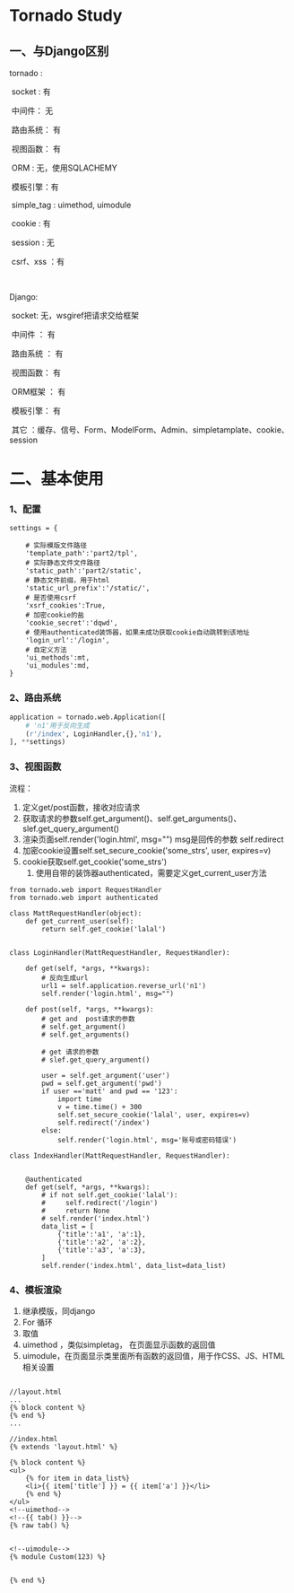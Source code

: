 # Tornado Study

## 一、与Django区别

tornado :

​                     socket : 有

​                     中间件： 无

​                     路由系统： 有

​                     视图函数： 有

​                     ORM : 无，使用SQLACHEMY

​                     模板引擎：有

​                     simple_tag : uimethod, uimodule

​                     cookie :  有

​                     session : 无

​                     csrf、xss ：有

​		

Django:

​                    socket: 无，wsgiref把请求交给框架

​                    中间件 ： 有

​                    路由系统 ： 有

​                     视图函数： 有 

​                     ORM框架 ： 有

​                     模板引擎： 有

​                     其它 ：缓存、信号、Form、ModelForm、Admin、simpletamplate、cookie、session 



# 二、基本使用

### 1、配置

```
settings = {

    # 实际模版文件路径
    'template_path':'part2/tpl',
    # 实际静态文件文件路径
    'static_path':'part2/static',
    # 静态文件前缀，用于html
    'static_url_prefix':'/static/',
	# 是否使用csrf
    'xsrf_cookies':True,
    # 加密cookie的盐
    'cookie_secret':'dqwd',
    # 使用authenticated装饰器，如果未成功获取cookie自动跳转到该地址
    'login_url':'/login',
    # 自定义方法
    'ui_methods':mt,
    'ui_modules':md,
}
```



### 2、路由系统

````python
application = tornado.web.Application([
    # 'n1'用于反向生成
    (r'/index', LoginHandler,{},'n1'),
], **settings)
````





###  3、视图函数

流程：

1. 定义get/post函数，接收对应请求
2. 获取请求的参数self.get_argument()、self.get_arguments()、slef.get_query_argument()
3. 渲染页面self.render('login.html', msg="") msg是回传的参数 self.redirect
4. 加密cookie设置self.set_secure_cookie('some_strs', user, expires=v) 
5. cookie获取self.get_cookie('some_strs')
   1. 使用自带的装饰器authenticated，需要定义get_current_user方法

````
from tornado.web import RequestHandler
from tornado.web import authenticated

class MattRequestHandler(object):
    def get_current_user(self):
        return self.get_cookie('lalal')


class LoginHandler(MattRequestHandler, RequestHandler):

    def get(self, *args, **kwargs):
        # 反向生成url
        url1 = self.application.reverse_url('n1')
        self.render('login.html', msg="")

    def post(self, *args, **kwargs):
        # get and  post请求的参数
        # self.get_argument()
        # self.get_arguments()

        # get 请求的参数
        # slef.get_query_argument()

        user = self.get_argument('user')
        pwd = self.get_argument('pwd')
        if user =='matt' and pwd == '123':
            import time
            v = time.time() + 300
            self.set_secure_cookie('lalal', user, expires=v)
            self.redirect('/index')
        else:
            self.render('login.html', msg='账号或密码错误')

class IndexHandler(MattRequestHandler, RequestHandler):


    @authenticated
    def get(self, *args, **kwargs):
        # if not self.get_cookie('lalal'):
        #     self.redirect('/login')
        #     return None
        # self.render('index.html')
        data_list = [
            {'title':'a1', 'a':1},
            {'title':'a2', 'a':2},
            {'title':'a3', 'a':3},
        ]
        self.render('index.html', data_list=data_list)

````



### 4、模板渲染

1. 继承模版，同django
2. For 循环
3. 取值
4. uimethod ，类似simpletag， 在页面显示函数的返回值
5. uimodule，在页面显示类里面所有函数的返回值，用于作CSS、JS、HTML相关设置

```

//layout.html
...
{% block content %}
{% end %}
...

//index.html
{% extends 'layout.html' %}

{% block content %}
<ul>
    {% for item in data_list%}
    <li>{{ item['title'] }} = {{ item['a'] }}</li>
    {% end %}
</ul>
<!--uimethod-->
<!--{{ tab() }}-->
{% raw tab() %}


<!--uimodule-->
{% module Custom(123) %}


{% end %}

```

